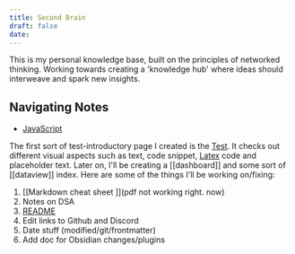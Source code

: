 ```yaml
---
title: Second Brain
draft: false
date:
---
```



This is my personal knowledge base, built on the principles of networked thinking. Working towards creating a 'knowledge hub' where ideas should interweave and spark new insights.

## Navigating Notes

- [JavaScript](Programming/Web%20Dev/JS/0%20-%20JavaScript.md)

The first sort of test-introductory page I created is the [Test](Others/Test.md). It checks out different visual aspects such as text, code snippet, [Latex](../docs/features/Latex.md) code and placeholder text. Later on, I'll be creating a [[dashboard]] and some sort of [[dataview]] index. Here are some of the things I'll be working on/fixing:
1. [[Markdown cheat sheet ]](pdf not working right. now)
2. Notes on DSA 
3. [README](README.md)
4. Edit links to Github and Discord
5.  Date stuff (modified/git/frontmatter)
6.  Add doc for Obsidian changes/plugins

